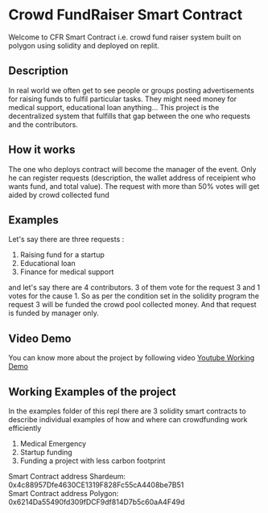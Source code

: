 # Crowd FundRaiser Smart Contract

Welcome to CFR Smart Contract i.e. crowd fund raiser system built on polygon using solidity and deployed on replit. 

## Description

In real world we often get to see people or groups posting advertisements for raising funds to fulfil particular tasks. They might need money for medical support, educational loan anything... 
This project is the decentralized system that fulfills that gap between the one who requests and the contributors.

## How it works

The one who deploys contract will become the manager of the event. Only he can register requests (description, the wallet address of receipient who wants fund, and total value). The request with more than 50% votes will get aided by crowd collected fund

## Examples

Let's say there are three requests :

1. Raising fund for a startup
2. Educational loan
3. Finance for medical support

and let's say there are 4 contributors. 3 of them vote for the request 3 and 1 votes for the cause 1. So as per the condition set in the solidity program the request 3 will be funded the crowd pool collected money. And that request is funded by manager only.

## Video Demo
You can know more about the project by following video [Youtube Working Demo](https://youtu.be/Bp8GlcpZQKg)

## Working Examples of the project
In the examples folder of this repl there are 3 solidity smart contracts to describe individual examples of how and where can crowdfunding work efficiently
1. Medical Emergency
2. Startup funding
3. Funding a project with less carbon footprint


Smart Contract address Shardeum: 0x4c88957Dfe4630CE1319F828Fc55cA4408be7B51 <br/>
Smart Contract address Polygon: 0x6214Da55490fd309fDCF9df814D7b5c60aA4F49d
